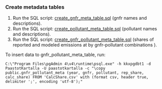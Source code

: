 ### Create metadata tables

1. Run the SQL script: [create_gnfr_meta_table.sql](./create_gnfr_meta_table.sql) (gnfr names and descriptions).
2. Run the SQL script: [create_pollutant_meta_table.sql](./create_pollutant_meta_table.sql) (pollutant names and descriptions).
3. Run the SQL script: [create_gnfr_pollutant_meta_table.sql](./create_gnfr_pollutant_meta_table.sql) (shares of reported and modeled emissions at by gnfr-pollutant combinations ).

To insert data to gnfr_pollutant_meta_table, run:

```
C:\"Program Files\pgAdmin 4\v4\runtime\psql.exe" -h kkxpgdbt1 -d PaastotKartalla -U paastotkartalla -c "\copy public.gnfr_pollutant_meta (year, gnfr, pollutant, rep_share, calc_share) FROM 'CalcShare.csv' with (format csv, header true, delimiter ';', encoding 'utf-8');"
```
